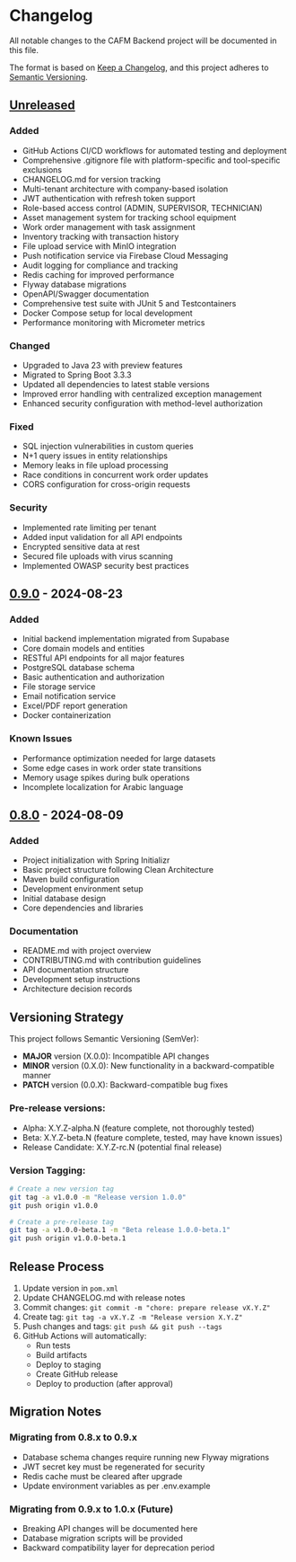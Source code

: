 # Changelog

All notable changes to the CAFM Backend project will be documented in this file.

The format is based on [Keep a Changelog](https://keepachangelog.com/en/1.1.0/),
and this project adheres to [Semantic Versioning](https://semver.org/spec/v2.0.0.html).

## [Unreleased]

### Added
- GitHub Actions CI/CD workflows for automated testing and deployment
- Comprehensive .gitignore file with platform-specific and tool-specific exclusions
- CHANGELOG.md for version tracking
- Multi-tenant architecture with company-based isolation
- JWT authentication with refresh token support
- Role-based access control (ADMIN, SUPERVISOR, TECHNICIAN)
- Asset management system for tracking school equipment
- Work order management with task assignment
- Inventory tracking with transaction history
- File upload service with MinIO integration
- Push notification service via Firebase Cloud Messaging
- Audit logging for compliance and tracking
- Redis caching for improved performance
- Flyway database migrations
- OpenAPI/Swagger documentation
- Comprehensive test suite with JUnit 5 and Testcontainers
- Docker Compose setup for local development
- Performance monitoring with Micrometer metrics

### Changed
- Upgraded to Java 23 with preview features
- Migrated to Spring Boot 3.3.3
- Updated all dependencies to latest stable versions
- Improved error handling with centralized exception management
- Enhanced security configuration with method-level authorization

### Fixed
- SQL injection vulnerabilities in custom queries
- N+1 query issues in entity relationships
- Memory leaks in file upload processing
- Race conditions in concurrent work order updates
- CORS configuration for cross-origin requests

### Security
- Implemented rate limiting per tenant
- Added input validation for all API endpoints
- Encrypted sensitive data at rest
- Secured file uploads with virus scanning
- Implemented OWASP security best practices

## [0.9.0] - 2024-08-23

### Added
- Initial backend implementation migrated from Supabase
- Core domain models and entities
- RESTful API endpoints for all major features
- PostgreSQL database schema
- Basic authentication and authorization
- File storage service
- Email notification service
- Excel/PDF report generation
- Docker containerization

### Known Issues
- Performance optimization needed for large datasets
- Some edge cases in work order state transitions
- Memory usage spikes during bulk operations
- Incomplete localization for Arabic language

## [0.8.0] - 2024-08-09

### Added
- Project initialization with Spring Initializr
- Basic project structure following Clean Architecture
- Maven build configuration
- Development environment setup
- Initial database design
- Core dependencies and libraries

### Documentation
- README.md with project overview
- CONTRIBUTING.md with contribution guidelines
- API documentation structure
- Development setup instructions
- Architecture decision records

## Versioning Strategy

This project follows Semantic Versioning (SemVer):

- **MAJOR** version (X.0.0): Incompatible API changes
- **MINOR** version (0.X.0): New functionality in a backward-compatible manner
- **PATCH** version (0.0.X): Backward-compatible bug fixes

### Pre-release versions:
- Alpha: X.Y.Z-alpha.N (feature complete, not thoroughly tested)
- Beta: X.Y.Z-beta.N (feature complete, tested, may have known issues)
- Release Candidate: X.Y.Z-rc.N (potential final release)

### Version Tagging:
```bash
# Create a new version tag
git tag -a v1.0.0 -m "Release version 1.0.0"
git push origin v1.0.0

# Create a pre-release tag
git tag -a v1.0.0-beta.1 -m "Beta release 1.0.0-beta.1"
git push origin v1.0.0-beta.1
```

## Release Process

1. Update version in `pom.xml`
2. Update CHANGELOG.md with release notes
3. Commit changes: `git commit -m "chore: prepare release vX.Y.Z"`
4. Create tag: `git tag -a vX.Y.Z -m "Release version X.Y.Z"`
5. Push changes and tags: `git push && git push --tags`
6. GitHub Actions will automatically:
   - Run tests
   - Build artifacts
   - Deploy to staging
   - Create GitHub release
   - Deploy to production (after approval)

## Migration Notes

### Migrating from 0.8.x to 0.9.x
- Database schema changes require running new Flyway migrations
- JWT secret key must be regenerated for security
- Redis cache must be cleared after upgrade
- Update environment variables as per .env.example

### Migrating from 0.9.x to 1.0.x (Future)
- Breaking API changes will be documented here
- Database migration scripts will be provided
- Backward compatibility layer for deprecation period

[Unreleased]: https://github.com/yourusername/cafm-backend/compare/v0.9.0...HEAD
[0.9.0]: https://github.com/yourusername/cafm-backend/compare/v0.8.0...v0.9.0
[0.8.0]: https://github.com/yourusername/cafm-backend/releases/tag/v0.8.0